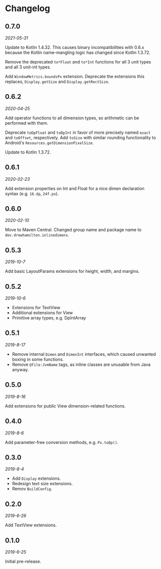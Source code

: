 # Changelog

## 0.7.0
_2021-05-31_

Update to Kotlin 1.4.32. This causes binary incompatibilities with 0.6.x because the Kotlin
name-mangling logic has changed since Kotlin 1.3.72.

Remove the deprecated `to*Float` and `to*Int` functions for all 3 unit types and all 3 unit-int
types.

Add `WindowMetrics.boundsPx` extension. Deprecate the extensions this replaces, `Display.getSize`
and `Display.getRectSize`.

## 0.6.2
_2020-04-25_

Add operator functions to all dimension types, so arithmetic can be performed with them.

Deprecate `toDpFloat` and `toDpInt` in favor of more precisely named `exact` and `toOffset`,
respectively. Add `toSize` with similar rounding functionality to Android's
`Resources.getDimensionPixelSize`.

Update to Kotlin 1.3.72.

## 0.6.1
_2020-02-23_

Add extension properties on Int and Float for a nice dimen declaration syntax (e.g. `16.dp`,
`24f.px`).

## 0.6.0
_2020-02-10_

Move to Maven Central. Changed group name and package name to `dev.drewhamilton.inlinedimens`.

## 0.5.3
_2019-10-7_

Add basic LayoutParams extensions for height, width, and margins.

## 0.5.2
_2019-10-6_

* Extensions for TextView
* Additional extensions for View
* Primitive array types, e.g. DpIntArray

## 0.5.1
_2019-8-17_

* Remove internal `Dimen` and `DimenInt` interfaces, which caused unwanted boxing in some
  functions.
* Remove `@file:JvmName` tags, as inline classes are unusable from Java anyway.

## 0.5.0
_2019-8-16_

Add extensions for public View dimension-related functions.

## 0.4.0
_2019-8-6_

Add parameter-free conversion methods, e.g. `Px.toDp()`.

## 0.3.0
_2019-8-4_

* Add `Display` extensions.
* Redesign text size extensions.
* Remov `BuildConfig`.

## 0.2.0
_2019-6-26_

Add TextView extensions.

## 0.1.0
_2019-6-25_

Initial pre-release.
